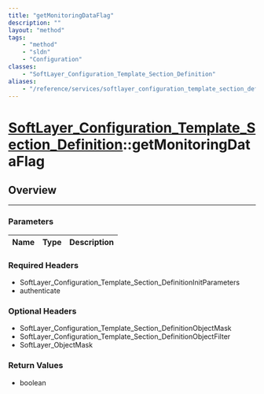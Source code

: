 ```yaml
---
title: "getMonitoringDataFlag"
description: ""
layout: "method"
tags:
    - "method"
    - "sldn"
    - "Configuration"
classes:
    - "SoftLayer_Configuration_Template_Section_Definition"
aliases:
    - "/reference/services/softlayer_configuration_template_section_definition/getMonitoringDataFlag"
---
```

# [SoftLayer_Configuration_Template_Section_Definition](/reference/services/SoftLayer_Configuration_Template_Section_Definition)::getMonitoringDataFlag





## Overview 


-----

### Parameters 
|Name | Type | Description |
| --- | --- | --- |


### Required Headers
* SoftLayer_Configuration_Template_Section_DefinitionInitParameters
* authenticate


### Optional Headers
* SoftLayer_Configuration_Template_Section_DefinitionObjectMask
* SoftLayer_Configuration_Template_Section_DefinitionObjectFilter
* SoftLayer_ObjectMask

### Return Values
* boolean




